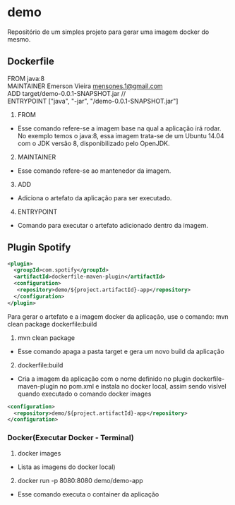 # demo
Repositório de um simples projeto para gerar uma imagem docker do mesmo. 

## Dockerfile

FROM java:8  <br/>
MAINTAINER Emerson Vieira <mensones.1@gmail.com>  <br/>
ADD target/demo-0.0.1-SNAPSHOT.jar //  <br/>
ENTRYPOINT ["java", "-jar", "/demo-0.0.1-SNAPSHOT.jar"] 

1. FROM 
* Esse comando refere-se a imagem base na qual a aplicação irá rodar. No exemplo temos o java:8, essa imagem trata-se de um Ubuntu 14.04 com o JDK versão 8, disponibilizado pelo OpenJDK.
2. MAINTAINER 
* Esse comando refere-se ao mantenedor da imagem. 
3. ADD 
* Adiciona o artefato da aplicação para ser executado. 
4. ENTRYPOINT
* Comando para executar o artefato adicionado dentro da imagem. 

## Plugin Spotify
```xml
<plugin>
  <groupId>com.spotify</groupId>
  <artifactId>dockerfile-maven-plugin</artifactId>
  <configuration>
   <repository>demo/${project.artifactId}-app</repository>
  </configuration>
</plugin>
```
Para gerar o artefato e a imagem docker da aplicação, use o comando: mvn clean package dockerfile:build

1. mvn clean package 
* Esse comando apaga a pasta target e gera um novo build da aplicação
2. dockerfile:build 
* Cria a imagem da aplicação com o nome definido no plugin dockerfile-maven-plugin no pom.xml e instala no docker local, assim sendo visível quando executado o comando docker images

```xml
<configuration>
  <repository>demo/${project.artifactId}-app</repository>
</configuration>
```
### Docker(Executar Docker - Terminal)

1. docker images 
* Lista as imagens do docker local)
2. docker run -p 8080:8080 demo/demo-app 
* Esse comando executa o container da aplicação

